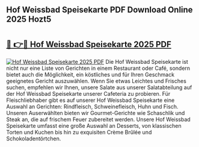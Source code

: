 ## Hof Weissbad Speisekarte PDF Download Online 2025 Hozt5

# <h2><a href="http://gc7dzb.nevu.top/?p=Hof+Weissbad+Speisekarte">🔗 👉🔴 Hof Weissbad Speisekarte 2025 PDF</a></h2>

[![Hof Weissbad Speisekarte 2025 PDF](https://i.imgur.com/dBaPXMq.png)](http://gc7dzb.nevu.top/?p=Hof+Weissbad+Speisekarte)
Die Hof Weissbad Speisekarte ist nicht nur eine Liste von Gerichten in einem Restaurant oder Café, sondern bietet auch die Möglichkeit, ein köstliches und für Ihren Geschmack geeignetes Gericht auszuwählen. Wenn Sie etwas Leichtes und Frisches suchen, empfehlen wir Ihnen, unsere Salate aus unserer Salatabteilung auf der Hof Weissbad Speisekarte unserer Cafeteria zu probieren. Für Fleischliebhaber gibt es auf unserer Hof Weissbad Speisekarte eine Auswahl an Gerichten: Rindfleisch, Schweinefleisch, Huhn und Fisch. Unseren Auserwählten bieten wir Gourmet-Gerichte wie Schaschlik und Steak an, die auf frischem Feuer zubereitet werden. Unsere Hof Weissbad Speisekarte umfasst eine große Auswahl an Desserts, von klassischen Torten und Kuchen bis hin zu exquisiten Crème Brûlée und Schokoladentörtchen.
